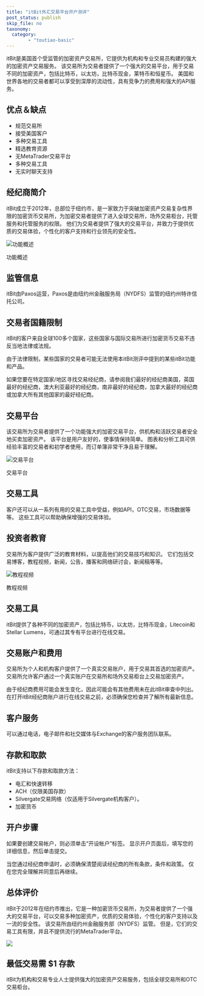 ```yaml
---
title: "itBit外汇交易平台开户测评"
post_status: publish
skip_file: no
taxonomy:
  category:
        - "toutiao-basic"
---
```


itBit是美国首个受监管的加密资产交易所，它提供为机构和专业交易员构建的强大的加密资产交易服务。 该交易所为交易者提供了一个强大的交易平台，用于交易不同的加密资产，包括比特币，以太坊，比特币现金，莱特币和恒星币。 美国和世界各地的交易者都可以享受到深厚的流动性，具有竞争力的费用和强大的API服务。

## 优点＆缺点

- 规范交易所
- 接受美国客户
- 多种交易工具
- 精选教育资源
- 无MetaTrader交易平台
- 多种交易工具
- 无实时聊天支持

## 经纪商简介

itBit成立于2012年，总部位于纽约市，是一家致力于突破加密资产交易复杂性界限的加密货币交易所，为加密交易者提供了进入全球交易所，场外交易柜台，托管服务和托管服务的权限。 他们为交易者提供了强大的交易平台，并致力于提供优质的交易体验，个性化的客户支持和行业领先的安全性。

![功能概述](https://cdn.fendou.la/funstoutiao/2020/11/itBit-Review-Features-Overview-1024x186.jpg "功能概述")

功能概述

## 监管信息

itBit由Paxos运营，Paxos是由纽约州金融服务局（NYDFS）监管的纽约州特许信托公司。

## 交易者国籍限制

itBit的客户来自全球100多个国家，这些国家与国际交易所进行加密货币交易不违反当地法律或法规。

由于法律限制，某些国家的交易者可能无法使用本itBit测评中提到的某些itBit功能和产品。

如果您要在特定国家/地区寻找交易经纪商，请参阅我们最好的经纪商美国，英国最好的经纪商，澳大利亚最好的经纪商，南非最好的经纪商，加拿大最好的经纪商或加拿大所有其他国家的最好经纪商。

## 交易平台

该交易所为交易者提供了一个功能强大的加密交易平台，供机构和活跃交易者安全地买卖加密资产。 该平台是用户友好的，使事情保持简单。 图表和分析工具可供经验丰富的交易者和初学者使用，而订单簿非常干净且易于理解。

![交易平台](https://cdn.fendou.la/funstoutiao/2020/11/itBit-Review-Trading-Platform-.jpg "交易平台")

交易平台

## 交易工具

客户还可以从一系列有用的交易工具中受益，例如API，OTC交易，市场数据等等。 这些工具可以帮助确保增强的交易体验。

## 投资者教育

交易所为客户提供广泛的教育材料，以提高他们的交易技巧和知识。 它们包括交易博客，教程视频，新闻，公告，播客和网络研讨会，新闻稿等等。

![教程视频](https://cdn.fendou.la/funstoutiao/2020/11/itBit-Review-Tutorial-Videos.jpg "教程视频")

教程视频

## 交易工具

itBit提供了各种不同的加密资产，包括比特币，以太坊，比特币现金，Litecoin和Stellar Lumens，可通过其专有平台进行在线交易。

## 交易账户和费用

交易所为个人和机构客户提供了一个真实交易账户，用于交易其首选的加密资产。 交易所允许客户通过一个真实账户在交易所和场外交易柜台上交易加密资产。

由于经纪商费用可能会发生变化，因此可能会有其他费用未在此itBit审查中列出。 在打开itBit经纪商账户进行在线交易之前，必须确保您检查并了解所有最新信息。

## 客户服务

可以通过电话，电子邮件和社交媒体与Exchange的客户服务团队联系。

## 存款和取款

itBit支持以下存款和取款方法：

- 电汇和快速转移
- ACH（仅限美国存款）
- Silvergate交易网络（仅适用于Silvergate机构客户）。
- 加密货币

## 开户步骤

如果要创建交易帐户，则必须单击“开设帐户”标签。 显示开户页面后，填写您的详细信息，然后单击提交。

当您通过经纪商申请时，必须确保清楚阅读经纪商的所有条款，条件和政策。 仅在您完全理解并同意后再继续。

## 总体评价

itBit于2012年在纽约市推出，它是一种加密货币交易所，为交易者提供了一个强大的交易平台，可以交易多种加密资产，优质的交易体验，个性化的客户支持以及一流的安全性。 该交易所由纽约州金融服务部（NYDFS）监管。 但是，它们的交易工具有限，并且不提供流行的MetaTrader平台。

![](https://cdn.fendou.la/funstoutiao/2020/11/itBit-Logo.png)

## 最低交易需 $1 存款

itBit为机构和交易专业人士提供强大的加密资产交易服务，包括全球交易所和OTC交易柜台。
